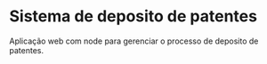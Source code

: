 # Sistema de deposito de patentes
 Aplicação web com node para gerenciar o processo de deposito de patentes.
